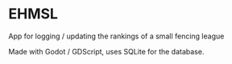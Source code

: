 # EHMSL
App for logging / updating the rankings of a small fencing league

Made with Godot / GDScript, uses SQLite for the database.
